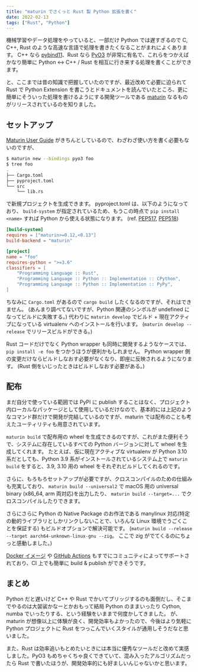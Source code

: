 ```yaml
---
title: "maturin でさくっと Rust 製 Python 拡張を書く"
date: 2022-02-13
tags: ["Rust", "Python"]
---
```


機械学習やデータ処理をやっていると、一部だけ Python では遅すぎるので C, C++, Rust のような高速な言語で処理を書きたくなることがまれによくあります。
C++ なら [pybind11](https://github.com/pybind/pybind11)、Rust なら [PyO3](https://github.com/PyO3/pyo3) が非常に有名で、これらをつかえばかなり簡単に Python <-> C++ / Rust を相互に行き来する処理を書くことができます。

と、ここまでは昔の知識で把握していたのですが、最近改めて必要に迫られて Rust で Python Extension を書こうとドキュメントを読んでいたところ、更に簡単にそういった処理を書けるようにする開発ツールである [maturin](https://github.com/PyO3/maturin) なるものがリリースされているのを知りました。

## セットアップ

[Maturin User Guide](https://maturin.rs/) がきちんとしているので、わざわざ使い方を書く必要もないのですが、

```sh
$ maturin new --bindings pyo3 foo
$ tree foo
.
├── Cargo.toml
├── pyproject.toml
└── src
    └── lib.rs
```

で新規プロジェクトを生成できます。
pyproject.toml は、以下のようになっており、 `build-system` が指定されているため、もうこの時点で `pip install <name>` すれば Python から使える状態になります。
(ref. [PEP517](https://www.python.org/dev/peps/pep-0517/), [PEP518](https://www.python.org/dev/peps/pep-0518/))

```toml
[build-system]
requires = ["maturin>=0.12,<0.13"]
build-backend = "maturin"

[project]
name = "foo"
requires-python = ">=3.6"
classifiers = [
    "Programming Language :: Rust",
    "Programming Language :: Python :: Implementation :: CPython",
    "Programming Language :: Python :: Implementation :: PyPy",
]
```

ちなみに `Cargo.toml` があるので `cargo build` したくなるのですが、それはできません。 (あんまり調べてないですが、Python 関連のシンボルが undefined になってビルドに失敗する。)
代わりに `maturin develop` でビルド + 現在アクティブになっている virtualenv へのインストールを行います。
(`maturin develop --release` でリリースビルドができる。)

Rust コードだけでなく Python wrapper も同時に開発するようなケースでは、 `pip install -e foo` をつかうほうが便利かもしれません。
Python wrapper 側の変更だけならビルドしなおす必要がなくなり、即座に反映されるようになります。
(Rust 側をいじったときはビルドしなおす必要がある。)

## 配布

まだ自分で使っている範囲では PyPI に publish することはなく、プロジェクト内ローカルなパッケージとして使用しているだけなので、基本的には上記のようなコマンド群だけで開発が完結しているのですが、maturin では配布のことも考えたユーティリティも用意されています。

`maturin build` で配布用の wheel を生成できるのですが、これがまた便利そうで、システムに存在しているすべての Python バージョンに対して wheel を生成してくれます。
たとえば、仮に現在アクティブな virtualenv が Python 3.10 系だとしても、Python 3.9 系がインストールされているシステム上で `maturin build` をすると、3.9, 3.10 用の wheel をそれぞれビルドしてくれるのです。

さらに、もろもろセットアップが必要ですが、クロスコンパイルのための仕組みも充実しており、 `maturin build --universal2` で macOS 用の universal binary (x86_64, arm 両対応)を出力したり、 `maturin build --target=...` でクロスコンパイルしたりできます。

さらにさらに Python の Native Package のお作法である manylinux 対応(特定の動的ライブラリとしかリンクしないことで、いろんな Linux 環境でうごくことを保証する) もビルドオプションで解決可能です。 (`maturin build --release --target aarch64-unknown-linux-gnu --zig`。 ここで zig がでてくるのにちょっと感動しました。)

[Docker イメージ](https://hub.docker.com/r/konstin2/maturin) や [GitHub Actions](https://github.com/messense/maturin-action) もすでにコミュニティによってサポートされており、CI 上でも簡単に build & publish ができそうです。

## まとめ

Python だと遅いけど C++ や Rust でかいてブリッジするのも面倒だし、そこまでやるのは大袈裟かなーとかおもって結局 Python のままいったり Cython, numba でいったりする、という経験をいままで何度かしてきました。
が、maturin が想像以上に体験が良く、開発効率もよかったので、今後はより気軽に Python プロジェクトに Rust をつっこんでいくスタイルが通用しそうだなと思いました。

また、Rust は効率追いもとめたいときには本当に優秀なツールだと改めて実感しました。PyO3 もめちゃくちゃ良くできていて、混み入ったアルゴリズムだったら Rust で書いたほうが、開発効率的にも好ましいんじゃないかと思います。
